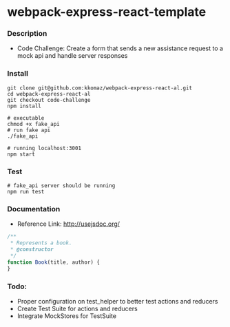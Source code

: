 # webpack-express-react-template

### Description
- Code Challenge: Create a form that sends a new assistance request to a mock api and handle server responses

### Install
```
git clone git@github.com:kkomaz/webpack-express-react-al.git
cd webpack-express-react-al
git checkout code-challenge
npm install

# executable
chmod +x fake_api
# run fake api
./fake_api

# running localhost:3001
npm start
```

### Test
```
# fake_api server should be running
npm run test
```


### Documentation
- Reference Link: http://usejsdoc.org/

```javascript
/**
 * Represents a book.
 * @constructor
 */
function Book(title, author) {
}
```

### Todo:
- Proper configuration on test_helper to better test actions and reducers
- Create Test Suite for actions and reducers
- Integrate MockStores for TestSuite
